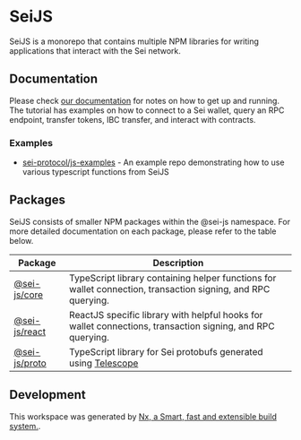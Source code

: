 # SeiJS

SeiJS is a monorepo that contains multiple NPM libraries for writing applications that interact with the Sei network.

## Documentation

Please check [our documentation](https://docs.seinetwork.io/front-end-development/getting-started) for notes on how to get up and running. The tutorial has examples on how to connect to a Sei wallet, query an RPC endpoint, transfer tokens, IBC transfer, and interact with contracts.

### Examples

- [sei-protocol/js-examples](https://github.com/sei-protocol/js-examples) - An example repo demonstrating how to use various typescript functions from SeiJS

## Packages

SeiJS consists of smaller NPM packages within the @sei-js namespace. For more detailed documentation on each package, please refer to the table below.

| Package                         | Description                                                                                                  |
| ------------------------------- | ------------------------------------------------------------------------------------------------------------ |
| [@sei-js/core](packages/core)   | TypeScript library containing helper functions for wallet connection, transaction signing, and RPC querying. |
| [@sei-js/react](packages/react) | ReactJS specific library with helpful hooks for wallet connections, transaction signing, and RPC querying.   |
| [@sei-js/proto](packages/proto) | TypeScript library for Sei protobufs generated using [Telescope](https://github.com/osmosis-labs/telescope)  |

## Development

This workspace was generated by [Nx, a Smart, fast and extensible build system.](https://nx.dev).
